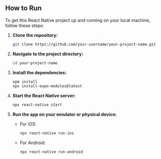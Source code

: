 ## How to Run

To get this React Native project up and running on your local machine, follow these steps:

1. **Clone the repository:**
    ```bash
    git clone https://github.com/your-username/your-project-name.git
    ```

2. **Navigate to the project directory:**
    ```bash
    cd your-project-name
    ```

3. **Install the dependencies:**
    ```bash
    npm install
    npx install-expo-modules@latest
    ```

4. **Start the React Native server:**
    ```bash
    npx react-native start
    ```

5. **Run the app on your emulator or physical device:**
    - For iOS:
        ```bash
        npx react-native run-ios
        ```
    - For Android:
        ```bash
        npx react-native run-android
        ```
